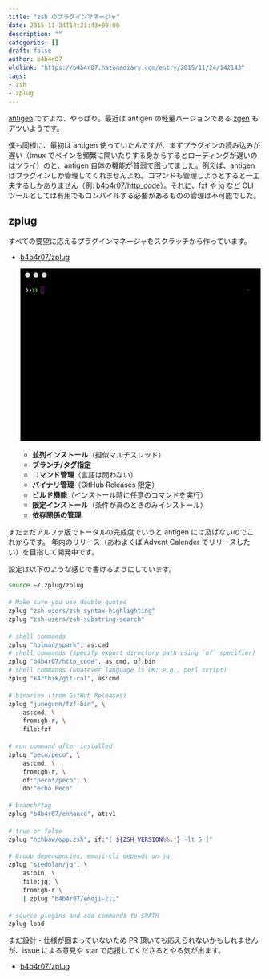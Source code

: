 ```yaml
---
title: "zsh のプラグインマネージャ"
date: 2015-11-24T14:21:43+09:00
description: ""
categories: []
draft: false
author: b4b4r07
oldlink: "https://b4b4r07.hatenadiary.com/entry/2015/11/24/142143"
tags:
- zsh
- zplug
---
```


[antigen](https://github.com/zsh-usrs/antigen) ですよね、やっぱり。最近は antigen の軽量バージョンである [zgen](https://github.com/tarjoilija/zgen) もアツいようです。

僕も同様に、最初は antigen 使っていたんですが、まずプラグインの読み込みが遅い（tmux でペインを頻繁に開いたりする身からするとローディングが遅いのはツライ）のと、antigen 自体の機能が貧弱で困ってました。例えば、antigen はプラグインしか管理してくれませんよね。コマンドも管理しようとすると一工夫するしかありません（例: [b4b4r07/http_code](https://github.com/b4b4r07/http_code)）。それに、fzf や jq など CLI ツールとしては有用でもコンパイルする必要があるものの管理は不可能でした。

## zplug

すべての要望に応えるプラグインマネージャをスクラッチから作っています。

- [b4b4r07/zplug](https://github.com/b4b4r07/zplug)

	[![](https://raw.githubusercontent.com/b4b4r07/screenshots/master/zplug/demo.gif)](https://github.com/b4b4r07/zplug)
	
	- **並列インストール**（擬似マルチスレッド）
	- **ブランチ/タグ指定**
	- **コマンド管理**（言語は問わない）
	- **バイナリ管理**（GitHub Releases 限定）
	- **ビルド機能**（インストール時に任意のコマンドを実行）
	- **限定インストール**（条件が真のときのみインストール）
	- **依存関係の管理**

まだまだアルファ版でトータルの完成度でいうと antigen には及ばないのでこれからです。
年内のリリース（あわよくば Advent Calender でリリースしたい）を目指して開発中です。

設定は以下のような感じで書けるようにしています。

```sh
source ~/.zplug/zplug

# Make sure you use double quotes
zplug "zsh-users/zsh-syntax-highlighting"
zplug "zsh-users/zsh-substring-search"

# shell commands
zplug "holman/spark", as:cmd
# shell commands (specify export directory path using `of` specifier)
zplug "b4b4r07/http_code", as:cmd, of:bin
# shell commands (whatever language is OK; e.g., perl script)
zplug "k4rthik/git-cal", as:cmd

# binaries (from GitHub Releases)
zplug "junegunn/fzf-bin", \
    as:cmd, \
    from:gh-r, \
    file:fzf
    
# run command after installed
zplug "peco/peco", \
    as:cmd, \
    from:gh-r, \
    of:"peco*/peco", \
    do:"echo Peco"
    
# branch/tag
zplug "b4b4r07/enhancd", at:v1

# true or false
zplug "hchbaw/opp.zsh", if:"[ ${ZSH_VERSION%%.*} -lt 5 ]"

# Group dependencies, emoji-cli depends on jq
zplug "stedolan/jq", \
    as:bin, \
    file:jq, \
    from:gh-r \
    | zplug "b4b4r07/emoji-cli"

# source plugins and add commands to $PATH
zplug load
```

まだ設計・仕様が固まっていないため PR 頂いても応えられないかもしれませんが、issue による意見や star で応援してくださるとやる気が出ます。

- [b4b4r07/zplug](https://github.com/b4b4r07/zplug)

